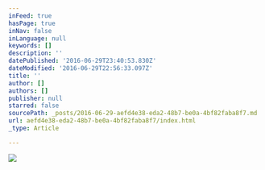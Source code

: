 ```yaml
---
inFeed: true
hasPage: true
inNav: false
inLanguage: null
keywords: []
description: ''
datePublished: '2016-06-29T23:40:53.830Z'
dateModified: '2016-06-29T22:56:33.097Z'
title: ''
author: []
authors: []
publisher: null
starred: false
sourcePath: _posts/2016-06-29-aefd4e38-eda2-48b7-be0a-4bf82faba8f7.md
url: aefd4e38-eda2-48b7-be0a-4bf82faba8f7/index.html
_type: Article

---
```

![](https://the-grid-user-content.s3-us-west-2.amazonaws.com/abd27b24-e023-4fd8-bd85-18760c19d154.jpg)